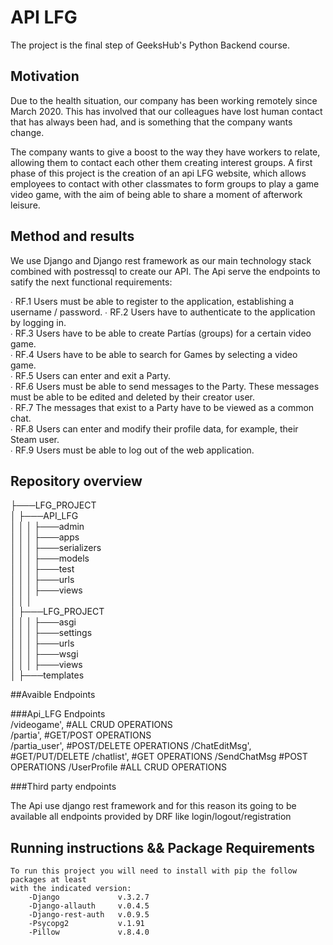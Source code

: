 # API LFG

The project is the final step of GeeksHub's Python Backend course. 

## Motivation

Due to the health situation, our company has been
working remotely since March 2020. This has involved
that our colleagues have lost human contact
that has always been had, and is something that the company wants
change.

The company wants to give a boost to the way they have
workers to relate, allowing them to contact each other
them creating interest groups.
A first phase of this project is the creation of an api
LFG website, which allows employees to contact
with other classmates to form groups to play a game
video game, with the aim of being able to share a moment of
afterwork leisure.

## Method and results

We use Django and Django rest framework as our main technology stack combined with postressql to create our API.
The Api serve the endpoints to satify the next functional requirements:

∙ RF.1 Users must be able to register to the application, establishing a username / password.
∙ RF.2 Users have to authenticate to the application by logging in.  
∙ RF.3 Users have to be able to create Partías (groups) for a certain video game.  
∙ RF.4 Users have to be able to search for Games by selecting a video game.  
∙ RF.5 Users can enter and exit a Party.  
∙ RF.6 Users must be able to send messages to the Party. These messages must be able to be edited
       and deleted by their creator user.  
∙ RF.7 The messages that exist to a Party have to be viewed as a common chat.  
∙ RF.8 Users can enter and modify their profile data, for example, their Steam user.  
∙ RF.9 Users must be able to log out of the web application.  


## Repository overview

├───LFG_PROJECT  
│	├───API_LFG  
│   │	│	├───admin  
│   │	│	├───apps  
│   │	│	├───serializers  
│   │	│	├───models  
│   │	│	├───test  
│   │	│	├───urls  
│   │	│	├───views  
│	│   │  
│	├───LFG_PROJECT    
│   │	│	├───asgi    
│   │	│	├───settings  
│   │	│	├───urls  
│   │	│	├───wsgi  
│   │	│	├───views  
│	├───templates  

##Avaible Endpoints  

###Api_LFG Endpoints  
       /videogame',         #ALL CRUD OPERATIONS   
       /partia',            #GET/POST OPERATIONS   
       /partia_user',       #POST/DELETE OPERATIONS
       /ChatEditMsg',       #GET/PUT/DELETE
       /chatlist',          #GET OPERATIONS
       /SendChatMsg         #POST OPERATIONS
       /UserProfile         #ALL CRUD OPERATIONS

###Third party endpoints  

  The Api use django rest framework and for this reason its going to be available 
  all endpoints provided by DRF like login/logout/registration

## Running instructions && Package Requirements
    To run this project you will need to install with pip the follow packages at least 
    with the indicated version:
        -Django             v.3.2.7
        -Django-allauth     v.0.4.5
        -Django-rest-auth   v.0.9.5
        -Psycopg2           v.1.91
        -Pillow             v.8.4.0


